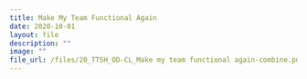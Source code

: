 ```yaml
---
title: Make My Team Functional Again
date: 2020-10-01
layout: file
description: ""
image: ""
file_url: /files/20_TTSH_OD-CL_Make my team functional again-combine.pdf
---
```

